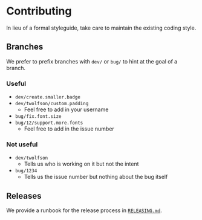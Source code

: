 # Contributing
In lieu of a formal styleguide, take care to maintain the existing coding style.

## Branches
We prefer to prefix branches with `dev/` or `bug/` to hint at the goal of a branch.

### Useful
- `dev/create.smaller.badge`
- `dev/twolfson/custom.padding`
    - Feel free to add in your username
- `bug/fix.font.size`
- `bug/12/support.more.fonts`
    - Feel free to add in the issue number

### Not useful
- `dev/twolfson`
    - Tells us who is working on it but not the intent
- `bug/1234`
    - Tells us the issue number but nothing about the bug itself

## Releases
We provide a runbook for the release process in [`RELEASING.md`][].

[`RELEASING.md`]: RELEASING.md
